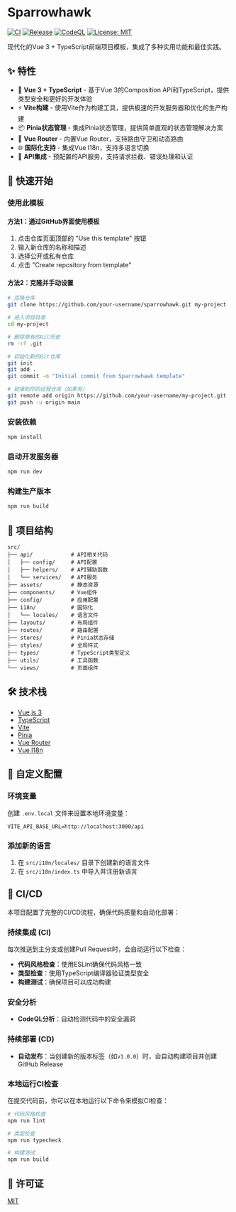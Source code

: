 # Sparrowhawk

[![CI](https://github.com/your-username/sparrowhawk/actions/workflows/ci.yml/badge.svg)](https://github.com/your-username/sparrowhawk/actions/workflows/ci.yml)
[![Release](https://github.com/your-username/sparrowhawk/actions/workflows/release.yml/badge.svg)](https://github.com/your-username/sparrowhawk/actions/workflows/release.yml)
[![CodeQL](https://github.com/your-username/sparrowhawk/actions/workflows/codeql.yml/badge.svg)](https://github.com/your-username/sparrowhawk/actions/workflows/codeql.yml)
[![License: MIT](https://img.shields.io/badge/License-MIT-yellow.svg)](https://opensource.org/licenses/MIT)

现代化的Vue 3 + TypeScript前端项目模板，集成了多种实用功能和最佳实践。

## ✨ 特性

- 🔧 **Vue 3 + TypeScript** - 基于Vue 3的Composition API和TypeScript，提供类型安全和更好的开发体验
- ⚡ **Vite构建** - 使用Vite作为构建工具，提供极速的开发服务器和优化的生产构建
- 📦 **Pinia状态管理** - 集成Pinia状态管理，提供简单直观的状态管理解决方案
- 🧭 **Vue Router** - 内置Vue Router，支持路由守卫和动态路由
- 🌐 **国际化支持** - 集成Vue I18n，支持多语言切换
- 🔌 **API集成** - 预配置的API服务，支持请求拦截、错误处理和认证

## 🚀 快速开始

### 使用此模板

#### 方法1：通过GitHub界面使用模板

1. 点击仓库页面顶部的 "Use this template" 按钮
2. 输入新仓库的名称和描述
3. 选择公开或私有仓库
4. 点击 "Create repository from template"

#### 方法2：克隆并手动设置

```bash
# 克隆仓库
git clone https://github.com/your-username/sparrowhawk.git my-project

# 进入项目目录
cd my-project

# 删除原有的Git历史
rm -rf .git

# 初始化新的Git仓库
git init
git add .
git commit -m "Initial commit from Sparrowhawk template"

# 链接到你的远程仓库（如果有）
git remote add origin https://github.com/your-username/my-project.git
git push -u origin main
```

### 安装依赖

```bash
npm install
```

### 启动开发服务器

```bash
npm run dev
```

### 构建生产版本

```bash
npm run build
```

## 📁 项目结构

```
src/
├── api/            # API相关代码
│   ├── config/     # API配置
│   ├── helpers/    # API辅助函数
│   └── services/   # API服务
├── assets/         # 静态资源
├── components/     # Vue组件
├── config/         # 应用配置
├── i18n/           # 国际化
│   └── locales/    # 语言文件
├── layouts/        # 布局组件
├── routes/         # 路由配置
├── stores/         # Pinia状态存储
├── styles/         # 全局样式
├── types/          # TypeScript类型定义
├── utils/          # 工具函数
└── views/          # 页面组件
```

## 🛠️ 技术栈

- [Vue.js 3](https://vuejs.org/)
- [TypeScript](https://www.typescriptlang.org/)
- [Vite](https://vitejs.dev/)
- [Pinia](https://pinia.vuejs.org/)
- [Vue Router](https://router.vuejs.org/)
- [Vue I18n](https://vue-i18n.intlify.dev/)

## 🔧 自定义配置

### 环境变量

创建 `.env.local` 文件来设置本地环境变量：

```
VITE_API_BASE_URL=http://localhost:3000/api
```

### 添加新的语言

1. 在 `src/i18n/locales/` 目录下创建新的语言文件
2. 在 `src/i18n/index.ts` 中导入并注册新语言

## 🔄 CI/CD

本项目配置了完整的CI/CD流程，确保代码质量和自动化部署：

### 持续集成 (CI)

每次推送到主分支或创建Pull Request时，会自动运行以下检查：

- **代码风格检查**：使用ESLint确保代码风格一致
- **类型检查**：使用TypeScript编译器验证类型安全
- **构建测试**：确保项目可以成功构建

### 安全分析

- **CodeQL分析**：自动检测代码中的安全漏洞

### 持续部署 (CD)

- **自动发布**：当创建新的版本标签（如`v1.0.0`）时，会自动构建项目并创建GitHub Release

### 本地运行CI检查

在提交代码前，你可以在本地运行以下命令来模拟CI检查：

```bash
# 代码风格检查
npm run lint

# 类型检查
npm run typecheck

# 构建测试
npm run build
```

## 📄 许可证

[MIT](LICENSE)
